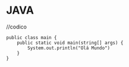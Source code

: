 # JAVA


//codico
```
public class main {
    public static void main(string[] args) {
        System.out.println("Olá Mundo")
    }
}
```
